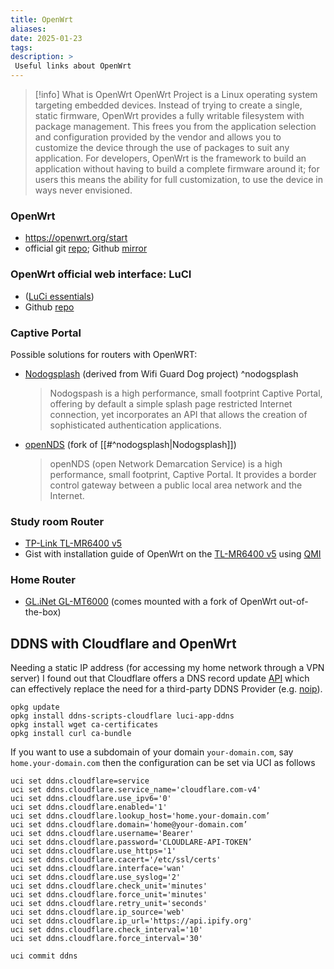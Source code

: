 ```yaml
---
title: OpenWrt
aliases: 
date: 2025-01-23
tags: 
description: > 
 Useful links about OpenWrt
---
```


>[!info] What is OpenWrt
> OpenWrt Project is a Linux operating system targeting embedded devices. Instead of trying to create a single, static firmware, OpenWrt provides a fully writable filesystem with package management. This frees you from the application selection and configuration provided by the vendor and allows you to customize the device through the use of packages to suit any application. For developers, OpenWrt is the framework to build an application without having to build a complete firmware around it; for users this means the ability for full customization, to use the device in ways never envisioned.
###  OpenWrt

- https://openwrt.org/start
- official git [repo](https://git.openwrt.org/openwrt/openwrt.git); Github [mirror](https://github.com/openwrt/openwrt)

### OpenWrt official web interface: LuCI
- ([LuCi essentials](https://openwrt.org/docs/guide-user/luci/luci.essentials))
- Github [repo](https://github.com/openwrt/luci)
### Captive Portal

Possible solutions for routers with OpenWRT:
- [Nodogsplash](https://nodogsplashdocs.readthedocs.io/en/stable/index.html) (derived from Wifi Guard Dog project) ^nodogsplash
  > Nodogspash is a high performance, small footprint Captive Portal, offering by default a simple splash page restricted Internet connection, yet incorporates an API that allows the creation of sophisticated authentication applications.

- [openNDS](https://opennds.readthedocs.io/en/stable/) (fork of [[#^nodogsplash|Nodogsplash]])
  > openNDS (open Network Demarcation Service) is a high performance, small footprint, Captive Portal. It provides a border control gateway between a public local area network and the Internet.
  
### Study room Router
- [TP-Link TL-MR6400 v5](https://openwrt.org/toh/tp-link/tl-mr6400_v5)
- Gist with installation guide of OpenWrt on the [TL-MR6400 v5](https://gist.github.com/fbett/8dc22b482eede8a9828eaacc51a4447a) using [QMI](https://search.brave.com/search?q=qmi+protocol+cellular&source=desktop&conversation=70c595d2721cc8923e340b&summary=1)
### Home Router
- [GL.iNet GL-MT6000](https://openwrt.org/toh/gl.inet/gl-mt6000) (comes mounted with a fork of OpenWrt out-of-the-box)

## DDNS with Cloudflare and OpenWrt

Needing a static IP address (for accessing my home network through a VPN server) I found out that Cloudflare offers a DNS record update [API](https://developers.cloudflare.com/api/resources/dns/subresources/records/methods/update/) which can effectively replace the need for a third-party DDNS Provider (e.g. [noip](https://www.noip.com/)). 

```
opkg update
opkg install ddns-scripts-cloudflare luci-app-ddns
opkg install wget ca-certificates
opkg install curl ca-bundle
```

If you want to use a subdomain of your domain `your-domain.com`, say `home.your-domain.com` then the configuration can be set via UCI as follows
```
uci set ddns.cloudflare=service
uci set ddns.cloudflare.service_name='cloudflare.com-v4'
uci set ddns.cloudflare.use_ipv6='0'
uci set ddns.cloudflare.enabled='1'
uci set ddns.cloudflare.lookup_host='home.your-domain.com’
uci set ddns.cloudflare.domain='home@your-domain.com’
uci set ddns.cloudflare.username='Bearer'
uci set ddns.cloudflare.password='CLOUDLARE-API-TOKEN’
uci set ddns.cloudflare.use_https='1'
uci set ddns.cloudflare.cacert='/etc/ssl/certs'
uci set ddns.cloudflare.interface='wan'
uci set ddns.cloudflare.use_syslog='2'
uci set ddns.cloudflare.check_unit='minutes'
uci set ddns.cloudflare.force_unit='minutes'
uci set ddns.cloudflare.retry_unit='seconds'
uci set ddns.cloudflare.ip_source='web'
uci set ddns.cloudflare.ip_url='https://api.ipify.org'
uci set ddns.cloudflare.check_interval='10'
uci set ddns.cloudflare.force_interval='30'

uci commit ddns
```
